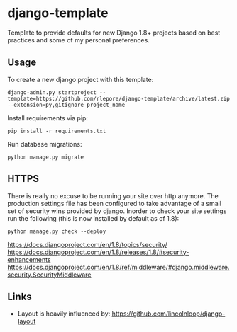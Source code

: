 # django-template

Template to provide defaults for new Django 1.8+ projects based on best practices and some of my personal preferences.

## Usage

To create a new django project with this template:

```
django-admin.py startproject --template=https://github.com/rlepore/django-template/archive/latest.zip --extension=py,gitignore project_name
```

Install requirements via pip:

```
pip install -r requirements.txt
```

Run database migrations:

```
python manage.py migrate
```

## HTTPS
There is really no excuse to be running your site over http anymore.  The production settings file has been configured to take advantage of a small set of security wins provided by django.  Inorder to check your site settings run the following (this is now installed by default as of 1.8):

```
python manage.py check --deploy
```

https://docs.djangoproject.com/en/1.8/topics/security/
https://docs.djangoproject.com/en/1.8/releases/1.8/#security-enhancements
https://docs.djangoproject.com/en/1.8/ref/middleware/#django.middleware.security.SecurityMiddleware

## Links

- Layout is heavily influenced by: https://github.com/lincolnloop/django-layout